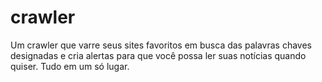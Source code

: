 # crawler
Um crawler que varre seus sites favoritos em busca das palavras chaves designadas e cria alertas para que você possa ler suas notícias quando quiser. Tudo em um só lugar.
